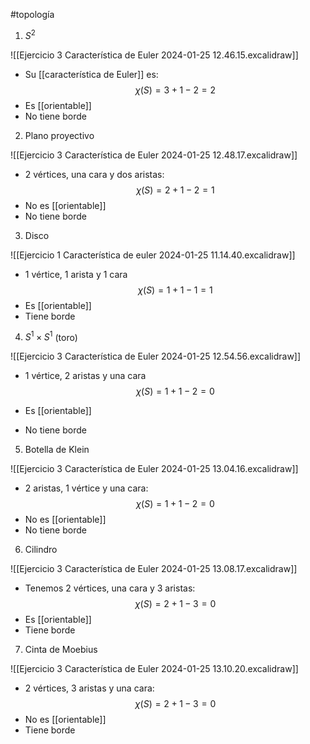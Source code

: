 #topología 


1. $S^2$

![[Ejercicio 3 Característica de Euler 2024-01-25 12.46.15.excalidraw]]

- Su [[característica de Euler]] es:$$\chi(S)=3+1-2=2$$
- Es [[orientable]]
- No tiene borde

2. Plano proyectivo

![[Ejercicio 3 Característica de Euler 2024-01-25 12.48.17.excalidraw]]

- 2 vértices, una cara y dos aristas:$$\chi(S)=2+1-2=1$$
- No es [[orientable]]
- No tiene borde

3. Disco

![[Ejercicio 1 Característica de euler 2024-01-25 11.14.40.excalidraw]]

- 1 vértice, 1 arista y 1 cara
$$\chi(S)=1+1-1=1$$
- Es [[orientable]]
- Tiene borde

4. $S^1 \times S^1$ (toro)

![[Ejercicio 3 Característica de Euler 2024-01-25 12.54.56.excalidraw]]

- 1 vértice, 2 aristas y una cara
$$\chi(S)=1+1-2=0$$

- Es [[orientable]]
- No tiene borde

5. Botella de Klein

![[Ejercicio 3 Característica de Euler 2024-01-25 13.04.16.excalidraw]]

- 2 aristas, 1 vértice y una cara:
$$\chi(S)=1+1-2=0$$
- No es [[orientable]]
- No tiene borde

6. Cilindro

![[Ejercicio 3 Característica de Euler 2024-01-25 13.08.17.excalidraw]]

- Tenemos 2 vértices, una cara y 3 aristas:
$$\chi(S)=2+1-3=0$$
- Es [[orientable]]
- Tiene borde

7. Cinta de Moebius

![[Ejercicio 3 Característica de Euler 2024-01-25 13.10.20.excalidraw]]

- 2 vértices, 3 aristas y una cara:
$$\chi(S)=2+1-3=0$$
- No es [[orientable]]
- Tiene borde